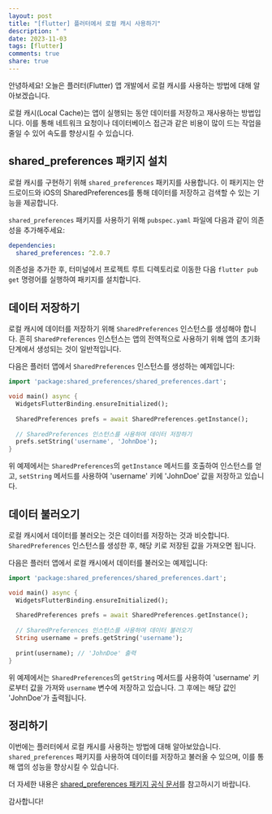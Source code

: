```yaml
---
layout: post
title: "[flutter] 플러터에서 로컬 캐시 사용하기"
description: " "
date: 2023-11-03
tags: [flutter]
comments: true
share: true
---
```


안녕하세요! 오늘은 플러터(Flutter) 앱 개발에서 로컬 캐시를 사용하는 방법에 대해 알아보겠습니다.

로컬 캐시(Local Cache)는 앱이 실행되는 동안 데이터를 저장하고 재사용하는 방법입니다. 이를 통해 네트워크 요청이나 데이터베이스 접근과 같은 비용이 많이 드는 작업을 줄일 수 있어 속도를 향상시킬 수 있습니다.

## shared_preferences 패키지 설치

로컬 캐시를 구현하기 위해 `shared_preferences` 패키지를 사용합니다. 이 패키지는 안드로이드와 iOS의 SharedPreferences를 통해 데이터를 저장하고 검색할 수 있는 기능을 제공합니다.

`shared_preferences` 패키지를 사용하기 위해 `pubspec.yaml` 파일에 다음과 같이 의존성을 추가해주세요:

```yaml
dependencies:
  shared_preferences: ^2.0.7
```

의존성을 추가한 후, 터미널에서 프로젝트 루트 디렉토리로 이동한 다음 `flutter pub get` 명령어를 실행하여 패키지를 설치합니다.

## 데이터 저장하기

로컬 캐시에 데이터를 저장하기 위해 `SharedPreferences` 인스턴스를 생성해야 합니다. 흔히 `SharedPreferences` 인스턴스는 앱의 전역적으로 사용하기 위해 앱의 초기화 단계에서 생성되는 것이 일반적입니다.

다음은 플러터 앱에서 `SharedPreferences` 인스턴스를 생성하는 예제입니다:

```dart
import 'package:shared_preferences/shared_preferences.dart';

void main() async {
  WidgetsFlutterBinding.ensureInitialized();
  
  SharedPreferences prefs = await SharedPreferences.getInstance();
  
  // SharedPreferences 인스턴스를 사용하여 데이터 저장하기
  prefs.setString('username', 'JohnDoe');
}
```

위 예제에서는 `SharedPreferences`의 `getInstance` 메서드를 호출하여 인스턴스를 얻고, `setString` 메서드를 사용하여 'username' 키에 'JohnDoe' 값을 저장하고 있습니다.

## 데이터 불러오기

로컬 캐시에서 데이터를 불러오는 것은 데이터를 저장하는 것과 비슷합니다. `SharedPreferences` 인스턴스를 생성한 후, 해당 키로 저장된 값을 가져오면 됩니다.

다음은 플러터 앱에서 로컬 캐시에서 데이터를 불러오는 예제입니다:

```dart
import 'package:shared_preferences/shared_preferences.dart';

void main() async {
  WidgetsFlutterBinding.ensureInitialized();
  
  SharedPreferences prefs = await SharedPreferences.getInstance();
  
  // SharedPreferences 인스턴스를 사용하여 데이터 불러오기
  String username = prefs.getString('username');
  
  print(username); // 'JohnDoe' 출력
}
```

위 예제에서는 `SharedPreferences`의 `getString` 메서드를 사용하여 'username' 키로부터 값을 가져와 `username` 변수에 저장하고 있습니다. 그 후에는 해당 값인 'JohnDoe'가 출력됩니다.

## 정리하기

이번에는 플러터에서 로컬 캐시를 사용하는 방법에 대해 알아보았습니다. `shared_preferences` 패키지를 사용하여 데이터를 저장하고 불러올 수 있으며, 이를 통해 앱의 성능을 향상시킬 수 있습니다.

더 자세한 내용은 [shared_preferences 패키지 공식 문서](https://pub.dev/packages/shared_preferences)를 참고하시기 바랍니다.

감사합니다!